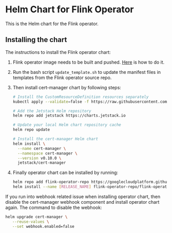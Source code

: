 # Helm Chart for Flink Operator

This is the Helm chart for the Flink operator.

## Installing the chart

The instructions to install the Flink operator chart:

1. Flink operator image needs to be built and pushed. [Here](https://github.com/GoogleCloudPlatform/flink-on-k8s-operator/blob/master/docs/developer-guide.md#build-and-push-docker-image) is how to do it.

2. Run the bash script `update_template.sh` to update the manifest files in templates from the Flink operator source repo.

3. Then install cert-manager chart by following steps:

	```bash
	# Install the CustomResourceDefinition resources separately
	kubectl apply --validate=false -f https://raw.githubusercontent.com/jetstack/cert-manager/release-0.10/deploy/manifests/00-crds.yaml

	# Add the Jetstack Helm repository
	helm repo add jetstack https://charts.jetstack.io

	# Update your local Helm chart repository cache
	helm repo update

	# Install the cert-manager Helm chart
	helm install \
	  --name cert-manager \
	  --namespace cert-manager \
	  --version v0.10.0 \
	  jetstack/cert-manager
	```

4. Finally operator chart can be installed by running:

	```bash
	helm repo add flink-operator-repo https://googlecloudplatform.github.io/flink-on-k8s-operator/
	helm install --name [RELEASE_NAME] flink-operator-repo/flink-operator --set operatorImage.name=[MAGE_NAME]
	```

If you run into webhook related issue when installing operator chart, then disable the cert-manager webhook component and install operator chart again. The command to disable the webhook:

```bash
helm upgrade cert-manager \
   --reuse-values \
   --set webhook.enabled=false
```